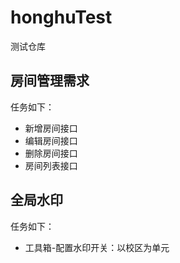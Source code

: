 # honghuTest
测试仓库

## 房间管理需求
任务如下：
- 新增房间接口
- 编辑房间接口
- 删除房间接口
- 房间列表接口

## 全局水印
任务如下：
- 工具箱-配置水印开关：以校区为单元
